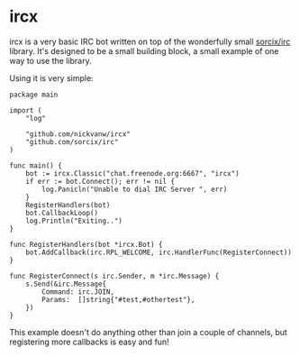ircx
====

ircx is a very basic IRC bot written on top of the wonderfully small [sorcix/irc](https://github.com/sorcix/irc) library. It's designed to be a small building block, a small example of one way to use the library.

Using it is very simple:

```
package main

import (
	"log"

	"github.com/nickvanw/ircx"
	"github.com/sorcix/irc"
)

func main() {
	bot := ircx.Classic("chat.freenode.org:6667", "ircx")
	if err := bot.Connect(); err != nil {
		log.Panicln("Unable to dial IRC Server ", err)
	}
	RegisterHandlers(bot)
	bot.CallbackLoop()
	log.Println("Exiting..")
}

func RegisterHandlers(bot *ircx.Bot) {
	bot.AddCallback(irc.RPL_WELCOME, irc.HandlerFunc(RegisterConnect))
}

func RegisterConnect(s irc.Sender, m *irc.Message) {
	s.Send(&irc.Message{
		Command: irc.JOIN,
		Params:  []string{"#test,#othertest"},
	})
}
```


This example doesn't do anything other than join a couple of channels, but registering more callbacks is easy and fun!
